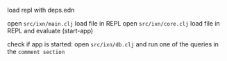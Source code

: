 load repl with deps.edn

open `src/ixn/main.clj` load file in REPL
open `src/ixn/core.clj` load file in REPL and evaluate (start-app)

check if app is started:
open `src/ixn/db.clj` and run one of the queries in the `comment section`
